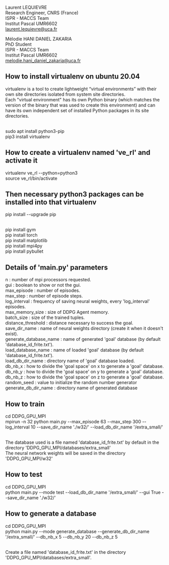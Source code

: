 Laurent LEQUIEVRE
<br>Research Engineer, CNRS (France)
<br>ISPR - MACCS Team
<br>Institut Pascal UMR6602
<br>laurent.lequievre@uca.fr

Mélodie HANI DANIEL ZAKARIA
<br>PhD Student
<br>ISPR - MACCS Team
<br>Institut Pascal UMR6602
<br>melodie.hani_daniel_zakaria@uca.fr

## How to install virtualenv on ubuntu 20.04

virtualenv is a tool to create lightweight “virtual environments” with their own site directories isolated from system site directories.
<br>Each "virtual environment" has its own Python binary (which matches the version of the binary that was used to create this environment) and can have its own independent set of installed Python packages in its site directories.


<br>sudo apt install python3-pip
<br>pip3 install virtualenv

## How to create a virtualenv named 've_rl' and activate it

virtualenv ve_rl --python=python3
<br>source ve_rl/bin/activate

## Then necessary python3 packages can be installed into that virtualenv

pip install --upgrade pip

<br>pip install gym
<br>pip install torch
<br>pip install matplotlib
<br>pip install mpi4py
<br>pip install pybullet

## Details of 'main.py' parameters

n : number of mpi processors requested.
<br>gui : boolean to show or not the gui.
<br>max_episode : number of episodes.
<br>max_step : number of episode steps.
<br>log_interval : frequency of saving neural weights, every 'log_interval' episodes.
<br>max_memory_size : size of DDPG Agent memory.
<br>batch_size : size of the trained tuples.
<br>distance_threshold : distance necessary to success the goal.
<br>save_dir_name : name of neural weights directory (create it when it doesn't exist).
<br>generate_database_name : name of generated 'goal' database (by default 'database_id_frite.txt').
<br>load_database_name : name of loaded 'goal' database (by default 'database_id_frite.txt').
<br>load_db_dir_name : directory name of 'goal' database loaded.
<br>db_nb_x : how to divide the 'goal space' on x to generate a 'goal' database.
<br>db_nb_y : how to divide the 'goal space' on y to generate a 'goal' database.
<br>db_nb_z : how to divide the 'goal space' on z to generate a 'goal' database.
<br>random_seed : value to initialize the random number generator
<br>generate_db_dir_name : directory name of generated database 

## How to train

cd DDPG_GPU_MPI
<br>mpirun -n 32 python main.py --max_episode 63 --max_step 300 --log_interval 10 --save_dir_name './w32/' --load_db_dir_name '/extra_small/'

<br>The database used is a file named 'database_id_frite.txt' by default in the directory 'DDPG_GPU_MPI/databases/extra_small'
<br>The neural network weights will be saved in the directory 'DDPG_GPU_MPI/w32'

## How to test

cd DDPG_GPU_MPI
<br>python main.py --mode test --load_db_dir_name '/extra_small/' --gui True --save_dir_name './w32/'

## How to generate a database

cd DDPG_GPU_MPI
<br>python main.py --mode generate_database --generate_db_dir_name '/extra_small/'  --db_nb_x 5 --db_nb_y 20 --db_nb_z 5

<br>Create a file named 'database_id_frite.txt' in the directory 'DDPG_GPU_MPI/databases/extra_small'.
